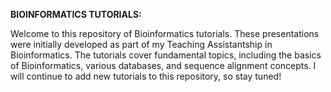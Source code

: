 **BIOINFORMATICS TUTORIALS:**

Welcome to this repository of Bioinformatics tutorials. These presentations were initially developed as part of my Teaching Assistantship in Bioinformatics. The tutorials cover fundamental topics, including the basics of Bioinformatics, various databases, and sequence alignment concepts. I will continue to add new tutorials to this repository, so stay tuned!
